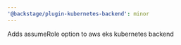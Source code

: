 ```yaml
---
'@backstage/plugin-kubernetes-backend': minor
---
```


Adds assumeRole option to aws eks kubernetes backend
